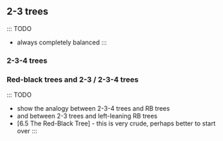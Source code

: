 
## 2-3 trees

::: TODO
- always completely balanced
:::

### 2-3-4 trees

### Red-black trees and 2-3 / 2-3-4 trees

::: TODO
- show the analogy between 2-3-4 trees and RB trees
- and between 2-3 trees and left-leaning RB trees
- [6.5 The Red-Black Tree] - this is very crude, perhaps better to start over
:::
